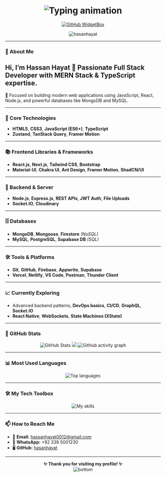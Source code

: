 <h1 align="center">
<img src="https://readme-typing-svg.demolab.com?font=Fira+Code&size=32&duration=2000&pause=1000&color=34F5FF&center=true&vCenter=true&multiline=true&width=1000&height=100&lines=Hi%2C+I'm+Hassan+Hayat!;A+Full+Stack+Developer+%26+TypeScript+Enthusiast" alt="Typing animation" />
</h1>

<div align="center">
  
[![GitHub WidgetBox](https://github-widgetbox.vercel.app/api/profile?username=hasanhayat&data=followers,repositories,stars,commits&theme=radical&hide_border=true)](https://github.com/Hasanhayat/HasanHayat-widgetbox)

<img src="https://komarev.com/ghpvc/?username=hasanhayat&label=Profile%20views&color=0e75b6&style=flat" alt="hasanhayat" />

</div>

---

### 👋 About Me

## Hi, I’m Hassan Hayat 👋 Passionate Full Stack Developer with MERN Stack & TypeScript expertise.

🎯 Focused on building modern web applications using JavaScript, React, Node.js, and powerful databases like MongoDB and MySQL.

---

### 🚀 Core Technologies
- **HTML5**, **CSS3**, **JavaScript (ES6+)**, **TypeScript**
- **Zustand**, **TanStack Query**, **Framer Motion**

---

### 📚 Frontend Libraries & Frameworks
- **React.js**, **Next.js**, **Tailwind CSS**, **Bootstrap**
- **Material-UI**, **Chakra UI**, **Ant Design**, **Framer Motion**, **ShadCN/UI**

---

### 🔧 Backend & Server
- **Node.js**, **Express.js**, **REST APIs**, **JWT Auth**, **File Uploads**
- **Socket.IO**, **Cloudinary**

---

### 🗄️ Databases
- **MongoDB**, **Mongoose**, **Firestore** *(NoSQL)*
- **MySQL**, **PostgreSQL**, **Supabase DB** *(SQL)*

---

### 🛠️ Tools & Platforms
- **Git**, **GitHub**, **Firebase**, **Appwrite**, **Supabase**
- **Vercel**, **Netlify**, **VS Code**, **Postman**, **Thunder Client**

---

### 📈 Currently Exploring
- Advanced backend patterns, **DevOps basics**, **CI/CD**, **GraphQL**, **Socket.IO**
- **React Native**, **WebSockets**, **State Machines (XState)**

---

### 🌟 GitHub Stats

<p align="center">
  <img src="https://github-readme-stats.vercel.app/api?username=hasanhayat&theme=github_dark&show_icons=true" alt="GitHub Stats" />
  <img src="http://github-readme-streak-stats.herokuapp.com?user=hasanhayat&theme=dark&background=000000" />
  <img src="https://github-readme-activity-graph.vercel.app/graph?username=hasanhayat&theme=github-compact" alt="GitHub activity graph" />
</p>

---

### 📊 Most Used Languages

<p align="center">
  <img src="https://github-readme-stats.vercel.app/api/top-langs/?username=hasanhayat&layout=compact&theme=radical&exclude_repo=Tips-tools" alt="Top languages" />
</p>

---

### 🛠️ My Tech Toolbox

<p align="center">
  <img src="https://skillicons.dev/icons?i=html,css,js,ts,react,nextjs,nodejs,express,mongodb,firebase,postgres,mysql,git,github,supabase,appwrite,vite,tailwind,bootstrap,materialui,npm,vercel,netlify,redux" alt="My skills" />
</p>

---

### 📫 How to Reach Me

- 📧 **Email:** hassanhayat0012@gmail.com  
- 💬 **WhatsApp:** +92 339 5001230  
- 🖥 **GitHub:** [hasanhayat](https://github.com/hasanhayat)

---

<p align="center">
  <strong>✨ Thank you for visiting my profile! ✨</strong><br/>
  <img src="https://raw.githubusercontent.com/bornmay/bornmay/Update/svg/Bottom.svg" alt="bottom" />
</p>

